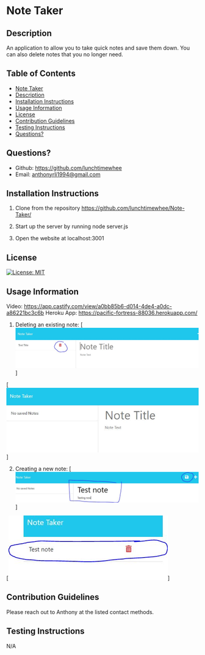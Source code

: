 # Note Taker

## Description
An application to allow you to take quick notes and save them down. You can also delete notes that you no longer need.

## Table of Contents
 - [Note Taker](#note-taker)
 - [Description](#description)
 - [Installation Instructions](#installation-instructions)
 - [Usage Information](#usage-information)
 - [License](#license)
 - [Contribution Guidelines](#contribution-guidelines)
 - [Testing Instructions](#testing-instructions)
 - [Questions?](#questions)


## Questions?
- Github: https://github.com/lunchtimewhee 
- Email: anthonyrli1994@gmail.com

## Installation Instructions
1. Clone from the repository https://github.com/lunchtimewhee/Note-Taker/

2. Start up the server by running node server.js

3. Open the website at localhost:3001

## License
[![License: MIT](https://img.shields.io/badge/License-MIT-yellow.svg)](https://opensource.org/licenses/MIT)

## Usage Information
Video: https://app.castify.com/view/a0bb85b6-d014-4de4-a0dc-a86221bc3c6b
Heroku App: https://pacific-fortress-88036.herokuapp.com/

1. Deleting an existing note:
[![step1](./Develop/public/assets/images/step1.JPG)]

[![step2](./Develop/public/assets/images/step2.JPG)]

2. Creating a new note:
[![step3](./Develop/public/assets/images/step3.JPG)]

[![step4](./Develop/public/assets/images/step4.JPG)]


## Contribution Guidelines
Please reach out to Anthony at the listed contact methods.

## Testing Instructions
N/A

